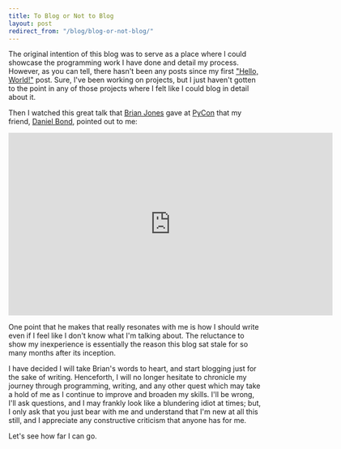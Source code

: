 ```yaml
---
title: To Blog or Not to Blog
layout: post
redirect_from: "/blog/blog-or-not-blog/"
---
```



The original intention of this blog was to serve as a place where I could
showcase the programming work I have done and detail my process. However, as
you can tell, there hasn't been any posts since my first ["Hello,
World!"](/2012/12/03/hello-world) post. Sure, I've been working on projects, but I
just haven't gotten to the point in any of those projects where I felt like I
could blog in detail about it.
<!--excerpt-->

Then I watched this great talk that [Brian
Jones](http://pyvideo.org/speaker/352/brian-k-jones) gave at
[PyCon](http://pycon.org) that my friend, [Daniel Bond](http://dbond.cc/),
pointed out to me:

<div class="video-container"><iframe width="640" height="360"
src="https://www.youtube.com/embed/BBfW3m3TK0w?feature=player_embedded"
frameborder="0" allowfullscreen></iframe></div>

One point that he makes that really resonates with me is how I should write
even if I feel like I don't know what I'm talking about. The reluctance to show
my inexperience is essentially the reason this blog sat stale for so many
months after its inception.

I have decided I will take Brian's words to heart, and start blogging just for
the sake of writing. Henceforth, I will no longer hesitate to chronicle my
journey through programming, writing, and any other quest which may take a hold
of me as I continue to improve and broaden my skills. I'll be wrong, I'll ask
questions, and I may frankly look like a blundering idiot at times; but, I only
ask that you just bear with me and understand that I'm new at all this still,
and I appreciate any constructive criticism that anyone has for me.

Let's see how far I can go.
